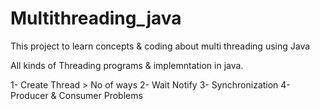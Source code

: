 Multithreading_java
===================

This project to learn concepts &amp; coding about multi threading using Java

All kinds of Threading programs & implemntation in java.

1- Create Thread > No of ways
2- Wait Notify
3- Synchronization
4- Producer & Consumer Problems


